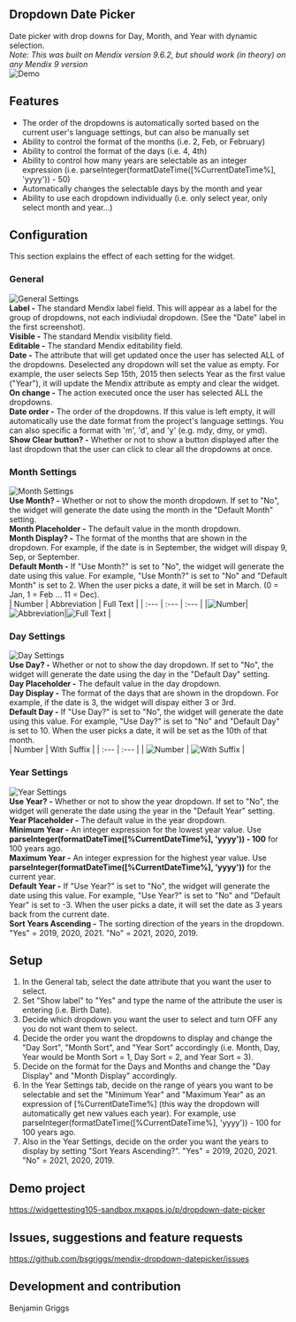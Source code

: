 ## Dropdown Date Picker
Date picker with drop downs for Day, Month, and Year with dynamic selection.  
*Note: This was built on Mendix version 9.6.2, but should work (in theory) on any Mendix 9 version*  
![Demo](https://github.com/bsgriggs/dropdowndatepicker/blob/media/main.png) 

## Features
- The order of the dropdowns is automatically sorted based on the current user's language settings, but can also be manually set
- Ability to control the format of the months (i.e. 2, Feb, or February)
- Ability to control the format of the days (i.e. 4, 4th)
- Ability to control how many years are selectable as an integer expression (i.e. parseInteger(formatDateTime([%CurrentDateTime%], 'yyyy')) - 50)
- Automatically changes the selectable days by the month and year
- Ability to use each dropdown individually (i.e. only select year, only select month and year...)

## Configuration
This section explains the effect of each setting for the widget.
  
### General
![General Settings](https://github.com/bsgriggs/dropdowndatepicker/blob/media/general_settings.png)  
**Label -** The standard Mendix label field. This will appear as a label for the group of dropdowns, not each indiviudal dropdown. (See the "Date" label in the first screenshot).  
**Visible -** The standard Mendix visibility field.  
**Editable -** The standard Mendix editability field.  
**Date -** The attribute that will get updated once the user has selected ALL of the dropdowns. Deselected any dropdown will set the value as empty. For example, the user selects Sep 15th, 2015 then selects Year as the first value ("Year"), it will update the Mendix attribute as empty and clear the widget.  
**On change -** The action executed once the user has selected ALL the dropdowns.  
**Date order -** The order of the dropdowns. If this value is left empty, it will automatically use the date format from the project's language settings. You can also specific a format with 'm', 'd', and 'y' (e.g. mdy, dmy, or ymd).  
**Show Clear button? -** Whether or not to show a button displayed after the last dropdown that the user can click to clear all the dropdowns at once.  
  
### Month Settings
![Month Settings](https://github.com/bsgriggs/dropdowndatepicker/blob/media/month_settings.png)  
**Use Month? -** Whether or not to show the month dropdown. If set to "No", the widget will generate the date using the month in the "Default Month" setting.  
**Month Placeholder -** The default value in the month dropdown.  
**Month Display? -** The format of the months that are shown in the dropdown. For example, if the date is in September, the widget will dispay 9, Sep, or September.  
**Default Month -** If "Use Month?" is set to "No", the widget will generate the date using this value. For example, "Use Month?" is set to "No" and "Default Month" is set to 2. When the user picks a date, it will be set in March. (0 = Jan, 1 = Feb ... 11 = Dec).  
| Number | Abbreviation | Full Text |
| :---   | :---         | :---      |
|![Number](https://github.com/bsgriggs/dropdowndatepicker/blob/media/month_number.png)|![Abbreviation](https://github.com/bsgriggs/dropdowndatepicker/blob/media/month_abbr.png)|![Full Text](https://github.com/bsgriggs/dropdowndatepicker/blob/media/month_full.png)  |  
  
### Day Settings
![Day Settings](https://github.com/bsgriggs/dropdowndatepicker/blob/media/day_settings.png)  
**Use Day? -** Whether or not to show the day dropdown. If set to "No", the widget will generate the date using the day in the "Default Day" setting.  
**Day Placeholder -** The default value in the day dropdown.  
**Day Display -** The format of the days that are shown in the dropdown. For example, if the date is 3, the widget will dispay either 3 or 3rd.  
**Default Day -** If "Use Day?" is set to "No", the widget will generate the date using this value. For example, "Use Day?" is set to "No" and "Default Day" is set to 10. When the user picks a date, it will be set as the 10th of that month.  
| Number | With Suffix |
| :---   | :---        |
| ![Number](https://github.com/bsgriggs/dropdowndatepicker/blob/media/day_num.png) | ![With Suffix](https://github.com/bsgriggs/dropdowndatepicker/blob/media/day_suffix.png) |  
  
### Year Settings
![Year Settings](https://github.com/bsgriggs/dropdowndatepicker/blob/media/year_settings.png)  
**Use Year? -** Whether or not to show the year dropdown. If set to "No", the widget will generate the date using the year in the "Default Year" setting.  
**Year Placeholder -** The default value in the year dropdown.  
**Minimum Year -** An integer expression for the lowest year value. Use **parseInteger(formatDateTime([%CurrentDateTime%], 'yyyy')) - 100** for 100 years ago.  
**Maximum Year -** An integer expression for the highest year value. Use **parseInteger(formatDateTime([%CurrentDateTime%], 'yyyy'))** for the current year.  
**Default Year -** If "Use Year?" is set to "No", the widget will generate the date using this value. For example, "Use Year?" is set to "No" and "Default Year" is set to -3. When the user picks a date, it will set the date as 3 years back from the current date.  
**Sort Years Ascending -** The sorting direction of the years in the dropdown. "Yes" = 2019, 2020, 2021. "No" = 2021, 2020, 2019.  
  
## Setup  
1. In the General tab, select the date attribute that you want the user to select.  
2. Set "Show label" to "Yes" and type the name of the attribute the user is entering (i.e. Birth Date).  
3. Decide which dropdown you want the user to select and turn OFF any you do not want them to select.  
4. Decide the order you want the dropdowns to display and change the "Day Sort", "Month Sort", and "Year Sort" accordingly (i.e. Month, Day, Year would be Month Sort = 1, Day Sort = 2, and Year Sort = 3).  
5. Decide on the format for the Days and Months and change the "Day Display" and "Month Display" accordingly.  
6. In the Year Settings tab, decide on the range of years you want to be selectable and set the "Minimum Year" and "Maximum Year" as an expression of [%CurrentDateTime%] (this way the dropdown will automatically get new values each year). For example, use parseInteger(formatDateTime([%CurrentDateTime%], 'yyyy')) - 100 for 100 years ago.  
7. Also in the Year Settings, decide on the order you want the years to display by setting "Sort Years Ascending?". "Yes" = 2019, 2020, 2021. "No" = 2021, 2020, 2019.

## Demo project
https://widgettesting105-sandbox.mxapps.io/p/dropdown-date-picker

## Issues, suggestions and feature requests
https://github.com/bsgriggs/mendix-dropdown-datepicker/issues

## Development and contribution
Benjamin Griggs
